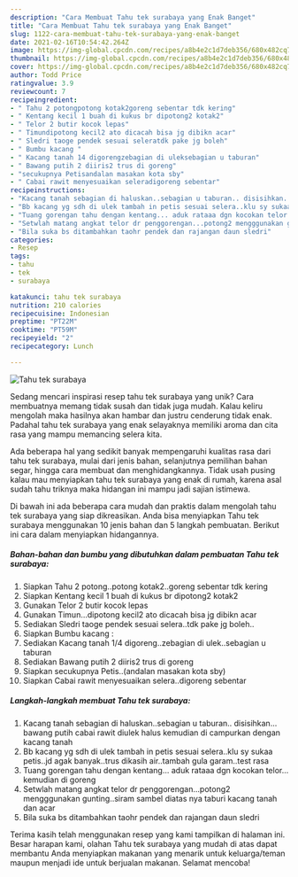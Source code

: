 ```yaml
---
description: "Cara Membuat Tahu tek surabaya yang Enak Banget"
title: "Cara Membuat Tahu tek surabaya yang Enak Banget"
slug: 1122-cara-membuat-tahu-tek-surabaya-yang-enak-banget
date: 2021-02-16T10:54:42.264Z
image: https://img-global.cpcdn.com/recipes/a8b4e2c1d7deb356/680x482cq70/tahu-tek-surabaya-foto-resep-utama.jpg
thumbnail: https://img-global.cpcdn.com/recipes/a8b4e2c1d7deb356/680x482cq70/tahu-tek-surabaya-foto-resep-utama.jpg
cover: https://img-global.cpcdn.com/recipes/a8b4e2c1d7deb356/680x482cq70/tahu-tek-surabaya-foto-resep-utama.jpg
author: Todd Price
ratingvalue: 3.9
reviewcount: 7
recipeingredient:
- " Tahu 2 potongpotong kotak2goreng sebentar tdk kering"
- " Kentang kecil 1 buah di kukus br dipotong2 kotak2"
- " Telor 2 butir kocok lepas"
- " Timundipotong kecil2 ato dicacah bisa jg dibikn acar"
- " Sledri taoge pendek sesuai seleratdk pake jg boleh"
- " Bumbu kacang "
- " Kacang tanah 14 digorengzebagian di uleksebagian u taburan"
- " Bawang putih 2 diiris2 trus di goreng"
- "secukupnya Petisandalan masakan kota sby"
- " Cabai rawit menyesuaikan seleradigoreng sebentar"
recipeinstructions:
- "Kacang tanah sebagian di haluskan..sebagian u taburan.. disisihkan... bawang putih cabai rawit diulek halus kemudian di campurkan dengan kacang tanah"
- "Bb kacang yg sdh di ulek tambah in petis sesuai selera..klu sy sukaa petis..jd agak banyak..trus dikasih air..tambah gula garam..test rasa"
- "Tuang gorengan tahu dengan kentang... aduk rataaa dgn kocokan telor... kemudian di goreng"
- "Setwlah matang angkat telor dr penggorengan...potong2 mengggunakan gunting..siram sambel diatas nya taburi kacang tanah dan acar"
- "Bila suka bs ditambahkan taohr pendek dan rajangan daun sledri"
categories:
- Resep
tags:
- tahu
- tek
- surabaya

katakunci: tahu tek surabaya 
nutrition: 210 calories
recipecuisine: Indonesian
preptime: "PT22M"
cooktime: "PT59M"
recipeyield: "2"
recipecategory: Lunch

---
```



![Tahu tek surabaya](https://img-global.cpcdn.com/recipes/a8b4e2c1d7deb356/680x482cq70/tahu-tek-surabaya-foto-resep-utama.jpg)

Sedang mencari inspirasi resep tahu tek surabaya yang unik? Cara membuatnya memang tidak susah dan tidak juga mudah. Kalau keliru mengolah maka hasilnya akan hambar dan justru cenderung tidak enak. Padahal tahu tek surabaya yang enak selayaknya memiliki aroma dan cita rasa yang mampu memancing selera kita.

Ada beberapa hal yang sedikit banyak mempengaruhi kualitas rasa dari tahu tek surabaya, mulai dari jenis bahan, selanjutnya pemilihan bahan segar, hingga cara membuat dan menghidangkannya. Tidak usah pusing kalau mau menyiapkan tahu tek surabaya yang enak di rumah, karena asal sudah tahu triknya maka hidangan ini mampu jadi sajian istimewa.




Di bawah ini ada beberapa cara mudah dan praktis dalam mengolah tahu tek surabaya yang siap dikreasikan. Anda bisa menyiapkan Tahu tek surabaya menggunakan 10 jenis bahan dan 5 langkah pembuatan. Berikut ini cara dalam menyiapkan hidangannya.

<!--inarticleads1-->

##### Bahan-bahan dan bumbu yang dibutuhkan dalam pembuatan Tahu tek surabaya:

1. Siapkan  Tahu 2 potong..potong kotak2..goreng sebentar tdk kering
1. Siapkan  Kentang kecil 1 buah di kukus br dipotong2 kotak2
1. Gunakan  Telor 2 butir kocok lepas
1. Gunakan  Timun...dipotong kecil2 ato dicacah bisa jg dibikn acar
1. Sediakan  Sledri taoge pendek sesuai selera..tdk pake jg boleh..
1. Siapkan  Bumbu kacang :
1. Sediakan  Kacang tanah 1/4 digoreng..zebagian di ulek..sebagian u taburan
1. Sediakan  Bawang putih 2 diiris2 trus di goreng
1. Siapkan secukupnya Petis..(andalan masakan kota sby)
1. Siapkan  Cabai rawit menyesuaikan selera..digoreng sebentar




<!--inarticleads2-->

##### Langkah-langkah membuat Tahu tek surabaya:

1. Kacang tanah sebagian di haluskan..sebagian u taburan.. disisihkan... bawang putih cabai rawit diulek halus kemudian di campurkan dengan kacang tanah
1. Bb kacang yg sdh di ulek tambah in petis sesuai selera..klu sy sukaa petis..jd agak banyak..trus dikasih air..tambah gula garam..test rasa
1. Tuang gorengan tahu dengan kentang... aduk rataaa dgn kocokan telor... kemudian di goreng
1. Setwlah matang angkat telor dr penggorengan...potong2 mengggunakan gunting..siram sambel diatas nya taburi kacang tanah dan acar
1. Bila suka bs ditambahkan taohr pendek dan rajangan daun sledri




Terima kasih telah menggunakan resep yang kami tampilkan di halaman ini. Besar harapan kami, olahan Tahu tek surabaya yang mudah di atas dapat membantu Anda menyiapkan makanan yang menarik untuk keluarga/teman maupun menjadi ide untuk berjualan makanan. Selamat mencoba!
